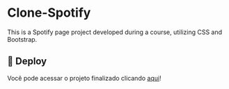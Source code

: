 # Clone-Spotify
This is a Spotify page project developed during a course, utilizing CSS and Bootstrap.

## 🚀 Deploy

Você pode acessar o projeto finalizado clicando [aqui](https://pdrlcarvalho.github.io/Clone-Spotify/)!
